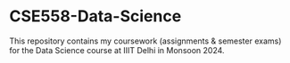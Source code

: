 # CSE558-Data-Science
This repository contains my coursework (assignments &amp; semester exams) for the Data Science course at IIIT Delhi in Monsoon 2024.
